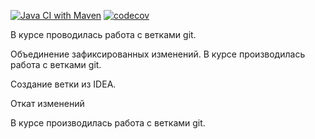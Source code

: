 [![Java CI with Maven](https://github.com/Insomn1ac/job4j_threads/actions/workflows/maven.yml/badge.svg)](https://github.com/Insomn1ac/job4j_threads/actions/workflows/maven.yml)
[![codecov](https://codecov.io/gh/Insomn1ac/job4j_threads/branch/master/graph/badge.svg?token=UJCQLCQ04H)](https://codecov.io/gh/Insomn1ac/job4j_threads)

В курсе проводилась работа с ветками git.

Объединение зафиксированных изменений.
В курсе производилась работа с ветками git.

Создание ветки из IDEA.

Откат изменений

В курсе производилась работа с ветками git.